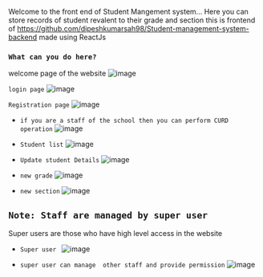 Welcome to the front end of Student Mangement system...
Here you can store records of student revalent to their grade and section
this is frontend of https://github.com/dipeshkumarsah98/Student-management-system-backend made using ReactJs

### `What can you do here?`
welcome page of the website
![image](https://user-images.githubusercontent.com/63381568/178249067-262a7b5b-d8fe-44b0-9816-2ed86dd0e4e8.png)

`login page`
![image](https://user-images.githubusercontent.com/63381568/178249602-e91ed8b0-e8d3-4a7c-b0c8-e3a4ede879a4.png)

`Registration page`
![image](https://user-images.githubusercontent.com/63381568/178249731-b1518b28-bead-420a-b02b-5ecbcf6bd8fd.png)

* `if you are a staff of the school then you can perform CURD operation`
![image](https://user-images.githubusercontent.com/63381568/178249429-8b4c93ed-3bdb-4366-bc7e-c94001dae637.png)

* `Student list` 
![image](https://user-images.githubusercontent.com/63381568/178249930-3f14fc78-2c29-4304-b07c-23d06c70b49a.png)
 
* `Update student Details`
![image](https://user-images.githubusercontent.com/63381568/178250070-f5e12a05-acdf-4daf-95e3-b108bd2d64c6.png)

* `new grade`
![image](https://user-images.githubusercontent.com/63381568/178250181-1cf5d70d-d657-4acf-8b74-dc43a7085200.png)

* `new section`
![image](https://user-images.githubusercontent.com/63381568/178250282-3e6055ed-9c6c-4cbe-9148-6dcacb1caae5.png)

## `Note: Staff are managed by super user`
Super users are those who have high level access in the website

* `Super user `
![image](https://user-images.githubusercontent.com/63381568/178250566-05dbac6c-ff9d-40da-ab2e-58a31f46b1a9.png)

* `super user can manage  other staff and provide permission`
![image](https://user-images.githubusercontent.com/63381568/178250703-32823dd7-01a5-474d-96df-09450002dafe.png)

